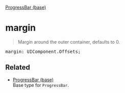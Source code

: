 [ProgressBar (base)](ProgressBar_base.md)

# margin

> Margin around the outer container, defaults to 0.

<pre class="docgen_signature">margin: UIComponent.Offsets;</pre>

## Related

- [<!--{ref:type}-->ProgressBar (base)](ProgressBar_base.md) \
    Base type for `ProgressBar`.
